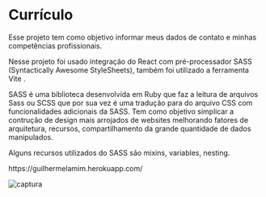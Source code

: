 # Currículo
Esse projeto tem como objetivo informar meus dados de contato e minhas competências profissionais.

<p> Nesse projeto foi usado integração do React com pré-processador SASS (Syntactically Awesome StyleSheets), também foi utilizado a ferramenta Vite .

<p>SASS é uma biblioteca desenvolvida em Ruby que faz a leitura de arquivos Sass ou SCSS que por sua vez é uma tradução para do arquivo CSS 
com funcionalidades adicionais da SASS. Tem como objetivo simplicar a contrução de design mais arrojados de websites melhorando fatores de arquitetura, recursos,
compartilhamento da grande quantidade de dados manipulados.

<p>Alguns recursos utilizados do SASS são mixins, variables, nesting.

<p>https://guilhermelamim.herokuapp.com/

![captura](https://user-images.githubusercontent.com/42879573/200450159-7f737638-6b8f-43da-8439-b45628e0aba8.jpeg)
